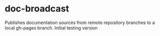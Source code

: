 # doc-broadcast
Publishes documentation sources from remote repository branches to a local gh-pages branch.
Initial testing version

